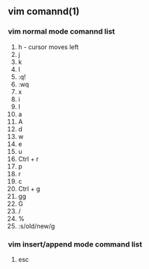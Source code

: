 ## vim comannd(1)

### vim normal mode comannd list

1. h - cursor moves left
1. j
1. k
1. l
1. :q!
1. :wq
1. x
1. i
1. I
1. a
1. A
1. d
1. w
1. e
1. u
1. Ctrl + r
1. p
1. r
1. c
1. Ctrl + g
1. gg
1. G
1. /
1. %
1. :s/old/new/g

### vim insert/append mode command list

1. esc
